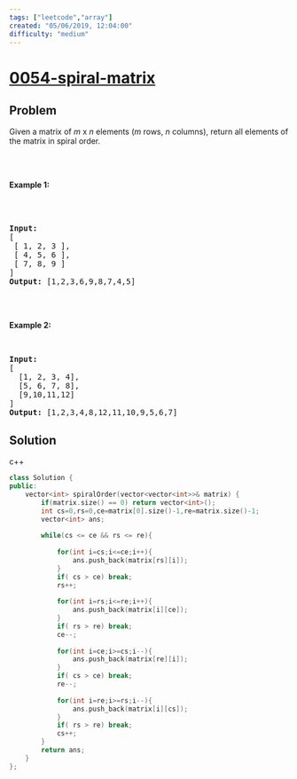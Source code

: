 ```yaml
---
tags: ["leetcode","array"]
created: "05/06/2019, 12:04:00"
difficulty: "medium"
---
```


# [0054-spiral-matrix](https://leetcode.com/problems/spiral-matrix/)

## Problem
<div><p>Given a matrix of <em>m</em> x <em>n</em> elements (<em>m</em> rows, <em>n</em> columns), return all elements of the matrix in spiral order.</p><br><br><p><strong>Example 1:</strong></p><br><br><pre><strong>Input:</strong><br>[<br> [ 1, 2, 3 ],<br> [ 4, 5, 6 ],<br> [ 7, 8, 9 ]<br>]<br><strong>Output:</strong> [1,2,3,6,9,8,7,4,5]<br></pre><br><br><p><strong>Example 2:</strong></p><br><pre><strong>Input:</strong><br>[<br>  [1, 2, 3, 4],<br>  [5, 6, 7, 8],<br>  [9,10,11,12]<br>]<br><strong>Output:</strong> [1,2,3,4,8,12,11,10,9,5,6,7]<br></pre></div>

## Solution

c++
```c++
class Solution {
public:
    vector<int> spiralOrder(vector<vector<int>>& matrix) {
        if(matrix.size() == 0) return vector<int>();
        int cs=0,rs=0,ce=matrix[0].size()-1,re=matrix.size()-1;
        vector<int> ans;
        
        while(cs <= ce && rs <= re){
            
            for(int i=cs;i<=ce;i++){
                ans.push_back(matrix[rs][i]);
            }
            if( cs > ce) break;
            rs++;
            
            for(int i=rs;i<=re;i++){
                ans.push_back(matrix[i][ce]);
            }
            if( rs > re) break;
            ce--;
            
            for(int i=ce;i>=cs;i--){
                ans.push_back(matrix[re][i]);
            }
            if( cs > ce) break;
            re--;
            
            for(int i=re;i>=rs;i--){
                ans.push_back(matrix[i][cs]);
            }
            if( rs > re) break;
            cs++;
        }
        return ans;
    }
};
​
```
